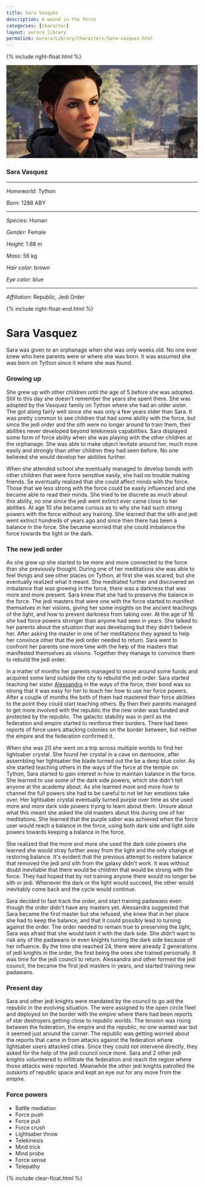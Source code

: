 ```yaml
---
title: Sara Vasquez
description: A wound in the force
categories: [character]
layout: aurora_library
permalink: Aurora/Library/Characters/Sara-vasquez.html
---
```


{% include right-float.html %}

[![Sara](images/Sara.png)](images/Sara.png)

### Sara Vasquez

---

*Homeworld*: Tython

*Born*: 1288 ABY

---

*Species*: Human

*Gender*: Female

*Height*: 1.68 m

*Mass*: 56 kg

*Hair color*: brown

*Eye color*: blue

---

*Affiliation*: Republic, Jedi Order

{% include right-float-end.html %}

# Sara Vasquez

Sara was given to an orphanage when she was only weeks old.
No one ever knew who here parents were or where she was born.
It was assumed she was born on Tython since it where she was found.

### Growing up

She grew up with other children until the age of 5 before she was adopted.
Still to this day she doesn't remember the years she spent there.
She was adopted by the Vasquez family on Tython where she had an older sister.
The got along fairly well since she was only a few years older than Sara.
It was pretty common to see children that had some ability with the force, but since the jedi order and the sith were no longer around to train them, their abilities never developed beyond telekinesis capabilities.
Sara displayed some form of force ability when she was playing with the other children at the orphanage.
She was able to make object levitate around her, much more easily and strongly than other children they had seen before.
No one believed she would develop her abilities further.

When she attended school she eventually managed to develop bonds with other children that were force sensitive easily, she had no trouble making friends.
Se eventually realized that she could affect minds with the force.
Those that we less strong with the force could be easily influenced and she became able to read their minds.
She tried to be discrete as much about this ability, no one since the jedi went extinct ever came close to her abilities.
At age 10 she became curious as to why she had such strong powers with the force without any training.
She learned that the sith and jedi went extinct hundreds of years ago and since then there has been a balance in the force.
She became worried that she could imbalance the force towards the light or the dark.

### The new jedi order

As she grew up she started to be more and more connected to the force than she previously thought.
During one of her meditations she was able to feel things and see other places on Tython, at first she was scared, but she eventually realized what it meant.
She meditated further and discovered an imbalance that was growing in the force, there was a darkness that was more and more present.
Sara knew that she had to preserve the balance in the force.
The jedi masters that were one with the force started to manifest themselves in her visions, giving her some insights on the ancient teachings of the light, and how to prevent darkness from taking over.
At the age of 16 she had force powers stronger than anyone had seen in years.
She talked to her parents about the situation that was developing but they didn't believe her.
After asking the master in one of her meditations they agreed to help her convince other that the jedi order needed to return.
Sara went to confront her parents one more time with the help of the masters that manifested themselves as visions.
Together they manage to convince them to rebuild the jedi order.

In a matter of months her parents managed to move around some funds and acquired some land outside the city to rebuild the jedi order.
Sara started teaching her sister [Alessandra](Alessandra-vasquez) in the ways of the force, their bond was so strong that it was easy for her to teach her how to use her force powers.
After a couple of months the both of them had mastered their force abilities to the point they could start teaching others.
By then their parents managed to get more involved with the republic the the new order was funded and protected by the republic.
The galactic stability was in peril as the federation and empire started to reinforce their borders.
There had been reports of force users attacking colonies on the border between, but neither the empire and the federation confirmed it.

When she was 20 she went on a trip across multiple worlds to find her lightsaber crystal.
She found her crystal in a cave on dantooine, after assembling her lightsaber the blade turned out the be a deep blue color.
As she started teaching others in the ways of the force at the temple on Tython, Sara started to gain interest in how to maintain balance in the force.
She learned to use some of the dark side powers, which she didn't tell anyone at the academy about.
As she learned more and more how to channel the full powers she had to be careful to not let her emotions take over.
Her lightsaber crystal eventually turned purple over time as she used more and more dark side powers trying to learn about them.
Unsure about what this meant she asked the old masters about this during one of her meditations.
She learned that the purple saber was achieved when the force user would reach a balance in the force, using both dark side and light side powers towards keeping a balance in the force.

She realized that the more and more she used the dark side powers she learned she would stray further away from the light and the only change at restoring balance.
It's evident that the previous attempt to restore balance that removed the jedi and sith from the galaxy didn't work.
It was without doubt inevitable that there would be children that would be strong with the force.
They had hoped that by not training anyone there would no longer be sith or jedi.
Whenever the dark or the light would succeed, the other would inevitably come back and the cycle would continue.

Sara decided to fast track the order, and start training padawans even though the order didn't have any masters yet.
Alessandra suggested that Sara became the first master but she refused, she knew that in her place she had to keep the balance, and that it could possibly lead to turning against the order.
The order needed to remain true to preserving the light, Sara was afraid that she would taint it with the dark side.
She didn't want to risk any of the padawans or even knights turning the dark side because of her influence.
By the time she reached 24, there were already 2 generations of jedi knights in the order, the first being the ones she trained personally.
It was time for the jedi council to return.
Alessandra and other formed the jedi council, the became the first jedi masters in years, and started training new padawans.

### Present day

Sara and other jedi knights were mandated by the council to go aid the republic in the evolving situation.
The were assigned to the open circle fleet and deployed on the border with the empire where there had been reports of star destroyers getting close to republic worlds.
The tension was rising between the federation, the empire and the republic, no one wanted war but it seemed just around the corner.
The republic was getting worried about the reports that came in from attacks against the federation where lightsaber users attacked cities.
Since they could not intervene directly, they asked for the help of the jedi council once more.
Sara and 2 other jedi knights volunteered to infiltrate the federation and reach the region where those attacks were reported.
Meanwhile the other jedi knights patrolled the outskirts of republic space and kept an eye out for any move from the empire.

### Force powers

- Battle mediation
- Force push
- Force pull
- Force crush
- Lightsaber throw
- Telekinesis
- Mind trick
- Mind probe
- Force sense
- Telepathy

<!-- Reference http://starwars.wikia.com/wiki/Force_power/Legends -->

{% include clear-float.html %}
